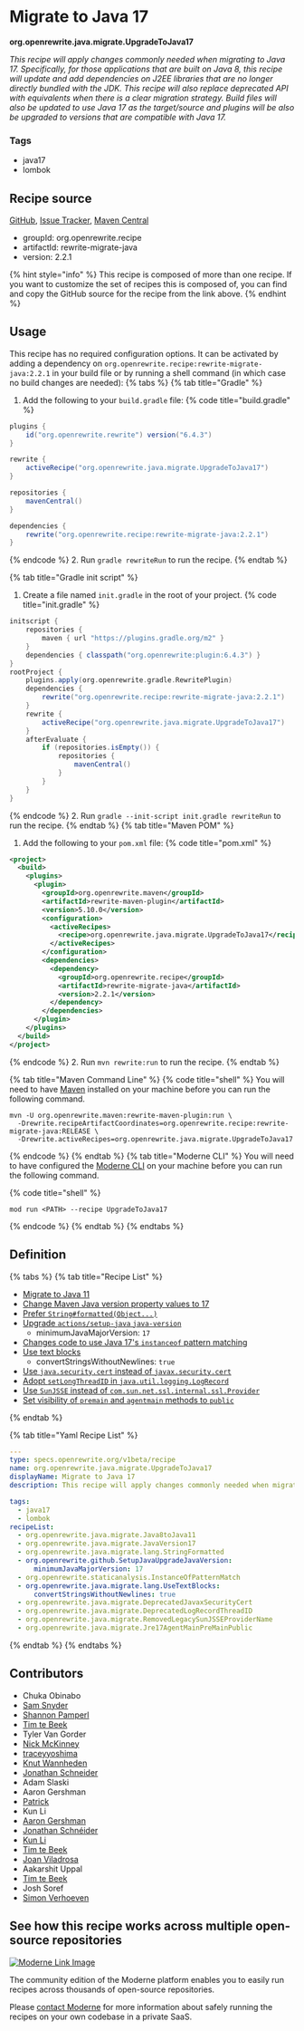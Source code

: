 # Migrate to Java 17

**org.openrewrite.java.migrate.UpgradeToJava17**

_This recipe will apply changes commonly needed when migrating to Java 17. Specifically, for those applications that are built on Java 8, this recipe will update and add dependencies on J2EE libraries that are no longer directly bundled with the JDK. This recipe will also replace deprecated API with equivalents when there is a clear migration strategy. Build files will also be updated to use Java 17 as the target/source and plugins will be also be upgraded to versions that are compatible with Java 17._

### Tags

* java17
* lombok

## Recipe source

[GitHub](https://github.com/openrewrite/rewrite-migrate-java/blob/main/src/main/resources/META-INF/rewrite/java-version-17.yml), [Issue Tracker](https://github.com/openrewrite/rewrite-migrate-java/issues), [Maven Central](https://central.sonatype.com/artifact/org.openrewrite.recipe/rewrite-migrate-java/2.2.1/jar)

* groupId: org.openrewrite.recipe
* artifactId: rewrite-migrate-java
* version: 2.2.1

{% hint style="info" %}
This recipe is composed of more than one recipe. If you want to customize the set of recipes this is composed of, you can find and copy the GitHub source for the recipe from the link above.
{% endhint %}

## Usage

This recipe has no required configuration options. It can be activated by adding a dependency on `org.openrewrite.recipe:rewrite-migrate-java:2.2.1` in your build file or by running a shell command (in which case no build changes are needed): 
{% tabs %}
{% tab title="Gradle" %}
1. Add the following to your `build.gradle` file:
{% code title="build.gradle" %}
```groovy
plugins {
    id("org.openrewrite.rewrite") version("6.4.3")
}

rewrite {
    activeRecipe("org.openrewrite.java.migrate.UpgradeToJava17")
}

repositories {
    mavenCentral()
}

dependencies {
    rewrite("org.openrewrite.recipe:rewrite-migrate-java:2.2.1")
}
```
{% endcode %}
2. Run `gradle rewriteRun` to run the recipe.
{% endtab %}

{% tab title="Gradle init script" %}
1. Create a file named `init.gradle` in the root of your project.
{% code title="init.gradle" %}
```groovy
initscript {
    repositories {
        maven { url "https://plugins.gradle.org/m2" }
    }
    dependencies { classpath("org.openrewrite:plugin:6.4.3") }
}
rootProject {
    plugins.apply(org.openrewrite.gradle.RewritePlugin)
    dependencies {
        rewrite("org.openrewrite.recipe:rewrite-migrate-java:2.2.1")
    }
    rewrite {
        activeRecipe("org.openrewrite.java.migrate.UpgradeToJava17")
    }
    afterEvaluate {
        if (repositories.isEmpty()) {
            repositories {
                mavenCentral()
            }
        }
    }
}
```
{% endcode %}
2. Run `gradle --init-script init.gradle rewriteRun` to run the recipe.
{% endtab %}
{% tab title="Maven POM" %}
1. Add the following to your `pom.xml` file:
{% code title="pom.xml" %}
```xml
<project>
  <build>
    <plugins>
      <plugin>
        <groupId>org.openrewrite.maven</groupId>
        <artifactId>rewrite-maven-plugin</artifactId>
        <version>5.10.0</version>
        <configuration>
          <activeRecipes>
            <recipe>org.openrewrite.java.migrate.UpgradeToJava17</recipe>
          </activeRecipes>
        </configuration>
        <dependencies>
          <dependency>
            <groupId>org.openrewrite.recipe</groupId>
            <artifactId>rewrite-migrate-java</artifactId>
            <version>2.2.1</version>
          </dependency>
        </dependencies>
      </plugin>
    </plugins>
  </build>
</project>
```
{% endcode %}
2. Run `mvn rewrite:run` to run the recipe.
{% endtab %}

{% tab title="Maven Command Line" %}
{% code title="shell" %}
You will need to have [Maven](https://maven.apache.org/download.cgi) installed on your machine before you can run the following command.

```shell
mvn -U org.openrewrite.maven:rewrite-maven-plugin:run \
  -Drewrite.recipeArtifactCoordinates=org.openrewrite.recipe:rewrite-migrate-java:RELEASE \
  -Drewrite.activeRecipes=org.openrewrite.java.migrate.UpgradeToJava17
```
{% endcode %}
{% endtab %}
{% tab title="Moderne CLI" %}
You will need to have configured the [Moderne CLI](https://docs.moderne.io/moderne-cli/cli-intro) on your machine before you can run the following command.

{% code title="shell" %}
```shell
mod run <PATH> --recipe UpgradeToJava17
```
{% endcode %}
{% endtab %}
{% endtabs %}

## Definition

{% tabs %}
{% tab title="Recipe List" %}
* [Migrate to Java 11](../../java/migrate/java8tojava11.md)
* [Change Maven Java version property values to 17](../../java/migrate/javaversion17.md)
* [Prefer `String#formatted(Object...)`](../../java/migrate/lang/stringformatted.md)
* [Upgrade `actions/setup-java` `java-version`](../../github/setupjavaupgradejavaversion.md)
  * minimumJavaMajorVersion: `17`
* [Changes code to use Java 17's `instanceof` pattern matching](../../staticanalysis/instanceofpatternmatch.md)
* [Use text blocks](../../java/migrate/lang/usetextblocks.md)
  * convertStringsWithoutNewlines: `true`
* [Use `java.security.cert` instead of `javax.security.cert`](../../java/migrate/deprecatedjavaxsecuritycert.md)
* [Adopt `setLongThreadID` in `java.util.logging.LogRecord`](../../java/migrate/deprecatedlogrecordthreadid.md)
* [Use `SunJSSE` instead of `com.sun.net.ssl.internal.ssl.Provider`](../../java/migrate/removedlegacysunjsseprovidername.md)
* [Set visibility of `premain` and `agentmain` methods to `public`](../../java/migrate/jre17agentmainpremainpublic.md)

{% endtab %}

{% tab title="Yaml Recipe List" %}
```yaml
---
type: specs.openrewrite.org/v1beta/recipe
name: org.openrewrite.java.migrate.UpgradeToJava17
displayName: Migrate to Java 17
description: This recipe will apply changes commonly needed when migrating to Java 17. Specifically, for those applications that are built on Java 8, this recipe will update and add dependencies on J2EE libraries that are no longer directly bundled with the JDK. This recipe will also replace deprecated API with equivalents when there is a clear migration strategy. Build files will also be updated to use Java 17 as the target/source and plugins will be also be upgraded to versions that are compatible with Java 17.

tags:
  - java17
  - lombok
recipeList:
  - org.openrewrite.java.migrate.Java8toJava11
  - org.openrewrite.java.migrate.JavaVersion17
  - org.openrewrite.java.migrate.lang.StringFormatted
  - org.openrewrite.github.SetupJavaUpgradeJavaVersion:
      minimumJavaMajorVersion: 17
  - org.openrewrite.staticanalysis.InstanceOfPatternMatch
  - org.openrewrite.java.migrate.lang.UseTextBlocks:
      convertStringsWithoutNewlines: true
  - org.openrewrite.java.migrate.DeprecatedJavaxSecurityCert
  - org.openrewrite.java.migrate.DeprecatedLogRecordThreadID
  - org.openrewrite.java.migrate.RemovedLegacySunJSSEProviderName
  - org.openrewrite.java.migrate.Jre17AgentMainPreMainPublic

```
{% endtab %}
{% endtabs %}

## Contributors
* Chuka Obinabo
* [Sam Snyder](mailto:sam@moderne.io)
* [Shannon Pamperl](mailto:shanman190@gmail.com)
* [Tim te Beek](mailto:tim.te.beek@jdriven.com)
* Tyler Van Gorder
* [Nick McKinney](mailto:mckinneynicholas@gmail.com)
* [traceyyoshima](mailto:tracey.yoshima@gmail.com)
* [Knut Wannheden](mailto:knut@moderne.io)
* [Jonathan Schneider](mailto:jkschneider@gmail.com)
* Adam Slaski
* Aaron Gershman
* [Patrick](mailto:patway99@gmail.com)
* Kun Li
* [Aaron Gershman](mailto:aegershman@gmail.com)
* [Jonathan Schnéider](mailto:jkschneider@gmail.com)
* [Kun Li](mailto:kun@moderne.io)
* [Tim te Beek](mailto:tim@moderne.io)
* [Joan Viladrosa](mailto:joan@moderne.io)
* Aakarshit Uppal
* [Tim te Beek](mailto:timtebeek@gmail.com)
* Josh Soref
* [Simon Verhoeven](mailto:verhoeven.simon@gmail.com)


## See how this recipe works across multiple open-source repositories

[![Moderne Link Image](/.gitbook/assets/ModerneRecipeButton.png)](https://app.moderne.io/recipes/org.openrewrite.java.migrate.UpgradeToJava17)

The community edition of the Moderne platform enables you to easily run recipes across thousands of open-source repositories.

Please [contact Moderne](https://moderne.io/product) for more information about safely running the recipes on your own codebase in a private SaaS.
